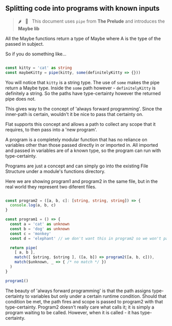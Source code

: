 ## Splitting code into programs with known inputs


> :hot_pepper: &nbsp; 🧩 &nbsp; This document uses `pipe` from **The Prelude** and introduces the **Maybe lib**

All the Maybe functions return a type of Maybe<A> where A is the type of the passed in subject.

So if you do something like...

```typescript

const kitty = 'cat' as string
const maybeKitty = pipe(kitty, some(definitelyKitty => {}))

```

You will notice that `kitty` is a string type.
The use of `some` makes the pipe return a Maybe<string> type.
Inside the `some` path however - `definitelyKitty` is definitely a string.
So the paths have type-certainty however the returned pipe does not.

This gives way to the concept of 'always forward programming'.
Since the inner-path is certain, wouldn't it be nice to pass that certainty on.

Flat supports this concept and allows a path to collect any scope that it requires, to then
pass into a 'new program'. 

A program is a completely modular function that has no reliance on variables other than
those passed directly in or imported in. All imported and passed in variables are of a 
known type, so the program can run with type-certainty.

Programs are just a concept and can simply go into the existing File Structure under a module's functions directory.

Here we are showing program1 and program2 in the same file, but in the real world they represent two diferent files.

```typescript

const program2 = ([a, b, c]: [string, string, string]) => {
  console.log(a, b, c)
}

const program1 = () => {
  const a = 'cat' as unknown
  const b = 'dog' as unknown
  const c = 'monkey'
  const d = 'elephant' // we don't want this in program2 so we won't pass it.

  return pipe(
    [ a, b ],
    match([ $string, $string ], ([a, b]) => program2([a, b, c])),
    match($unknown, _ => { /* no match */ })
  )
}

program1()

```

The beauty of 'always forward programming' is that the path assigns type-certainty to variables but only under a certain runtime condition. Should that condition be met, the path fires and scope is passed to program2 with that type-certainty. Program2 doesn't really care what calls it; it is simply a program waiting to be called. However, when it is called - it has type-certainty.
